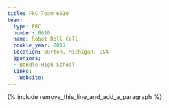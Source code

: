 ```yaml
---
title: FRC Team 6610
team:
  type: FRC
  number: 6610
  name: Robot Roll Call
  rookie_year: 2017
  location: Burton, Michigan, USA
  sponsors:
  - Bendle High School
  links:
    Website:
---
```


{% include remove_this_line_and_add_a_paragraph %}
